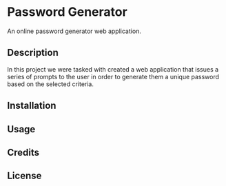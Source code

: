# Password Generator
An online password generator web application.
## Description
In this project we were tasked with created a web application that issues a series of prompts to the user in order to generate them a unique password based on the selected criteria.
## Installation
## Usage
## Credits
## License